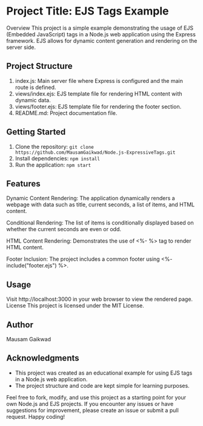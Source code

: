 # Project Title: EJS Tags Example
Overview
This project is a simple example demonstrating the usage of EJS (Embedded JavaScript) tags in a Node.js web application using the Express framework. EJS allows for dynamic content generation and rendering on the server side.

## Project Structure
1. index.js: Main server file where Express is configured and the main route is defined.
2. views/index.ejs: EJS template file for rendering HTML content with dynamic data.
3. views/footer.ejs: EJS template file for rendering the footer section.
3. README.md: Project documentation file.

## Getting Started
1. Clone the repository: ``git clone https://github.com/MausamGaikwad/Node.js-ExpressiveTags.git``
2. Install dependencies: ``npm install``
3. Run the application: ``npm start``

## Features
Dynamic Content Rendering: The application dynamically renders a webpage with data such as title, current seconds, a list of items, and HTML content.

Conditional Rendering: The list of items is conditionally displayed based on whether the current seconds are even or odd.

HTML Content Rendering: Demonstrates the use of <%- %> tag to render HTML content.

Footer Inclusion: The project includes a common footer using <%- include("footer.ejs") %>.

## Usage
Visit http://localhost:3000 in your web browser to view the rendered page.
License
This project is licensed under the MIT License.

## Author

Mausam Gaikwad

## Acknowledgments
- This project was created as an educational example for using EJS tags in a Node.js web application.
- The project structure and code are kept simple for learning purposes.

Feel free to fork, modify, and use this project as a starting point for your own Node.js and EJS projects. If you encounter any issues or have suggestions for improvement, please create an issue or submit a pull request. Happy coding!
